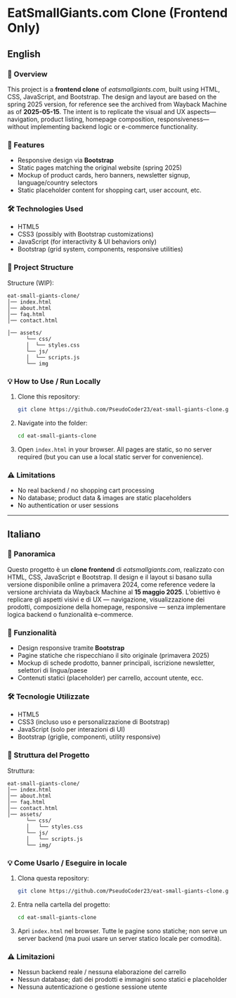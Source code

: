 
# EatSmallGiants.com Clone (Frontend Only)

## English

### 📌 Overview

This project is a **frontend clone** of *eatsmallgiants.com*, built using HTML, CSS, JavaScript, and Bootstrap. The design and layout are based on the spring 2025 version, for reference see the archived from Wayback Machine as of **2025-05-15**. The intent is to replicate the visual and UX aspects—navigation, product listing, homepage composition, responsiveness—without implementing backend logic or e-commerce functionality.

### 🚀 Features

* Responsive design via **Bootstrap**
* Static pages matching the original website (spring 2025)
* Mockup of product cards, hero banners, newsletter signup, language/country selectors
* Static placeholder content for shopping cart, user account, etc.

### 🛠 Technologies Used

* HTML5
* CSS3 (possibly with Bootstrap customizations)
* JavaScript (for interactivity & UI behaviors only)
* Bootstrap (grid system, components, responsive utilities)

### 📂 Project Structure

Structure (WIP):

```
eat-small-giants-clone/
│── index.html
│── about.html
│── faq.html
│── contact.html

│── assets/
      └── css/
      │  └── styles.css
      └── js/
      │  └── scripts.js
      └── img
```

### 💡 How to Use / Run Locally

1. Clone this repository:

   ```bash
   git clone https://github.com/PseudoCoder23/eat-small-giants-clone.git
   ```
2. Navigate into the folder:

   ```bash
   cd eat-small-giants-clone
   ```
3. Open `index.html` in your browser. All pages are static, so no server required (but you can use a local static server for convenience).

### ⚠️ Limitations

* No real backend / no shopping cart processing
* No database; product data & images are static placeholders
* No authentication or user sessions

---

## Italiano

### 📌 Panoramica

Questo progetto è un **clone frontend** di *eatsmallgiants.com*, realizzato con HTML, CSS, JavaScript e Bootstrap. Il design e il layout si basano sulla versione disponibile online a primavera 2024, come reference vedere la versione archiviata da Wayback Machine al **15 maggio 2025**. L’obiettivo è replicare gli aspetti visivi e di UX — navigazione, visualizzazione dei prodotti, composizione della homepage, responsive — senza implementare logica backend o funzionalità e-commerce.

### 🚀 Funzionalità

* Design responsive tramite **Bootstrap**
* Pagine statiche che rispecchiano il sito originale (primavera 2025)
* Mockup di schede prodotto, banner principali, iscrizione newsletter, selettori di lingua/paese
* Contenuti statici (placeholder) per carrello, account utente, ecc.

### 🛠 Tecnologie Utilizzate

* HTML5
* CSS3 (incluso uso e personalizzazione di Bootstrap)
* JavaScript (solo per interazioni di UI)
* Bootstrap (griglie, componenti, utility responsive)

### 📂 Struttura del Progetto

Struttura:

```
eat-small-giants-clone/
│── index.html
│── about.html
│── faq.html
│── contact.html
│── assets/
      └── css/
      │   └── styles.css
      └── js/
      │   └── scripts.js
      └── img/
```

### 💡 Come Usarlo / Eseguire in locale

1. Clona questa repository:

   ```bash
   git clone https://github.com/PseudoCoder23/eat-small-giants-clone.git
   ```
2. Entra nella cartella del progetto:

   ```bash
   cd eat-small-giants-clone
   ```
3. Apri `index.html` nel browser. Tutte le pagine sono statiche; non serve un server backend (ma puoi usare un server statico locale per comodità).

### ⚠️ Limitazioni

* Nessun backend reale / nessuna elaborazione del carrello
* Nessun database; dati dei prodotti e immagini sono statici e placeholder
* Nessuna autenticazione o gestione sessione utente


